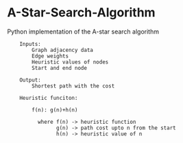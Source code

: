 # A-Star-Search-Algorithm
Python implementation of the A-star search algorithm
      
        Inputs: 
            Graph adjacency data
            Edge weights
            Heuristic values of nodes
            Start and end node 
            
        Output:
            Shortest path with the cost
            
        Heuristic funciton:
        
            f(n): g(n)+h(n)
             
              where f(n) -> heuristic function
                    g(n) -> path cost upto n from the start
                    h(n) -> heuristic value of n
